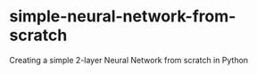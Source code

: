 # simple-neural-network-from-scratch
Creating a simple 2-layer Neural Network from scratch in Python
